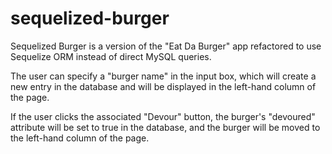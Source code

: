 # sequelized-burger

Sequelized Burger is a version of the "Eat Da Burger" app refactored to use Sequelize ORM instead of direct MySQL queries.

The user can specify a "burger name" in the input box, which will create a new entry in the database and will be displayed in the left-hand column of the page.

If the user clicks the associated "Devour" button, the burger's "devoured" attribute will be set to true in the database, and the burger will be moved to the left-hand column of the page.
